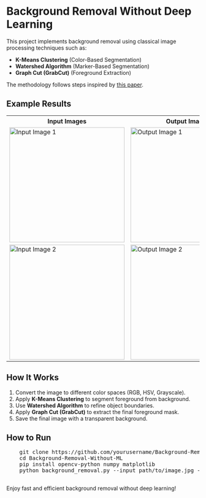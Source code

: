 <!DOCTYPE html>
<html lang="en">
<head>
    <meta charset="UTF-8">
    <meta name="viewport" content="width=device-width, initial-scale=1.0">
    <title>Background Removal - README</title>
</head>
<body>
    <h1>Background Removal Without Deep Learning</h1>
    <p>This project implements background removal using classical image processing techniques such as:</p>
    <ul>
        <li><strong>K-Means Clustering</strong> (Color-Based Segmentation)</li>
        <li><strong>Watershed Algorithm</strong> (Marker-Based Segmentation)</li>
        <li><strong>Graph Cut (GrabCut)</strong> (Foreground Extraction)</li>
    </ul>
    <p>The methodology follows steps inspired by <a href="https://docs.aspose.com/imaging/net/image-masking/#auto-masking" target="_blank">this paper</a>.</p>
    <h2>Example Results</h2>
    <table>
        <tr>
            <th>Input Images</th>
            <th>Output Images</th>
        </tr>
        <tr>
            <td><img src="input1.jpg" alt="Input Image 1" width="300"></td>
            <td><img src="output1.png" alt="Output Image 1" width="300"></td>
        </tr>
        <tr>
            <td><img src="input2.jpg" alt="Input Image 2" width="300"></td>
            <td><img src="output2.png" alt="Output Image 2" width="300"></td>
        </tr>
    </table>
    <h2>How It Works</h2>
    <ol>
        <li>Convert the image to different color spaces (RGB, HSV, Grayscale).</li>
        <li>Apply <strong>K-Means Clustering</strong> to segment foreground from background.</li>
        <li>Use <strong>Watershed Algorithm</strong> to refine object boundaries.</li>
        <li>Apply <strong>Graph Cut (GrabCut)</strong> to extract the final foreground mask.</li>
        <li>Save the final image with a transparent background.</li>
    </ol>
    <h2>How to Run</h2>
    <pre>
    git clone https://github.com/yourusername/Background-Removal-Without-ML.git
    cd Background-Removal-Without-ML
    pip install opencv-python numpy matplotlib
    python background_removal.py --input path/to/image.jpg --output output.png
    </pre>
    <p>Enjoy fast and efficient background removal without deep learning!</p>
</body>
</html>
